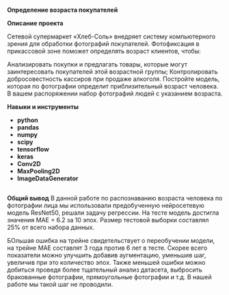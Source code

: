 **Определение возраста покупателей**

**Описание проекта**

Сетевой супермаркет «Хлеб-Соль» внедряет систему компьютерного зрения для обработки фотографий покупателей. Фотофиксация в прикассовой зоне поможет определять возраст клиентов, чтобы:

Анализировать покупки и предлагать товары, которые могут заинтересовать покупателей этой возрастной группы;
Контролировать добросовестность кассиров при продаже алкоголя.
Постройте модель, которая по фотографии определит приблизительный возраст человека. В вашем распоряжении набор фотографий людей с указанием возраста.

**Навыки и инструменты**

- **python**
- **pandas**
- **numpy**
- **scipy**
- **tensorflow**
- **keras**
- **Conv2D**
- **MaxPooling2D**
- **ImageDataGenerator**

## 

**Общий вывод**
В данной работе по распознаванию возраста человека по фотографии лица мы использовали предобученную нейросетевую модель ResNet50, решали задачу регрессии.
На тесте модель достигла значения MAE = 6.2 за 10 эпох. Размер тестовой выборки составлял 25% от всего набора данных.

БОльшая ошибка на трейне свидетельствует о переобучении модели, на трейне MAE составлят 3 года против 6 лет в тесте. Скорее всего показатели можно улучшить добавив аугментацию, уменьшив шаг, увеличив при это количество эпох.
Также меньшей ошибки можно добиться проведя более тщательный анализ датасета, выбросить бракованные фотографии, прямоугольные фотографии и т.д. В нашей работе мы такой шаг не проводили.
